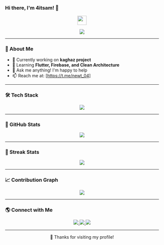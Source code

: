### Hi there, I'm 4itsam! 👋

<p align="center">
  <img src="https://media.giphy.com/media/hvRJCLFzcasrR4ia7z/giphy.gif" width="30px"/>
</p>

<p align="center">
  <img src="https://readme-typing-svg.herokuapp.com?font=Fira+Code&pause=1000&color=F7A41D&center=true&vCenter=true&width=500&lines=Flutter+Developer;Linux+Enthusiast;Always+Learning+New+Things" />
</p>

---

### 🚀 About Me
- 🔭 Currently working on **kaghaz project**
- 🌱 Learning **Flutter, Firebase, and Clean Architecture**
- 💬 Ask me anything! I'm happy to help
- 📫 Reach me at: [https://t.me/newt_04]

---

### 🛠️ Tech Stack
<p align="center">
  <img src="https://skillicons.dev/icons?i=flutter,dart,linux,git,github,figma" />
</p>

---

### 🎨 GitHub Stats
<p align="center">
  <img src="https://github-readme-stats.vercel.app/api?username=4itsam&show_icons=true&theme=tokyonight&count_private=true&hide_border=true&bg_color=00000000&title_color=F7A41D&text_color=FFFFFF" />
</p>

---

### 🚀 Streak Stats
<p align="center">
  <img src="https://github-readme-streak-stats.herokuapp.com/?user=4itsam&theme=tokyonight&hide_border=true&background=00000000&stroke=F7A41D&fire=F7A41D" />
</p>

---

### 📈 Contribution Graph
<p align="center">
  <img src="https://github-readme-activity-graph.vercel.app/graph?username=4itsam&theme=tokyo-night&bg_color=00000000&hide_border=true" />
</p>

---

### 🌎 Connect with Me
<p align="center">
  <a href="https://x.com/4itsam.4_">
    <img src="https://img.shields.io/badge/Twitter-1DA1F2?style=for-the-badge&logo=twitter&logoColor=white" />
  </a>
  <a href="https://linkedin.com/in/4newt/">
    <img src="https://img.shields.io/badge/LinkedIn-0077B5?style=for-the-badge&logo=linkedin&logoColor=white" />
  </a>
  <a href="https://github.com/4itsam">
    <img src="https://img.shields.io/badge/GitHub-181717?style=for-the-badge&logo=github&logoColor=white" />
  </a>
</p>

---

<p align="center">
  🚀 Thanks for visiting my profile!
</p>
